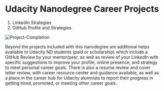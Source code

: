 # Udacity Nanodegree Career Projects 
1.  LinkedIn Strategies 
2.  GitHub Profile and Strategies 

![Project-Completion](#) 

Beyond the projects included with this nanodegree are additional helps available to Udacity ND students (paid or scholarship) which include a GitHub Review by your mentor/peer, as well as review of your LinkedIn with specific suggestions to improve your profile, online presence, and strategy to meet personal career goals. There is also a resume review and cover letter review, with career resource center and guidance available, as well as a place in the career hub for Udacity alumnists to report their progress in getting hired, promoted, or meeting other career goals. 